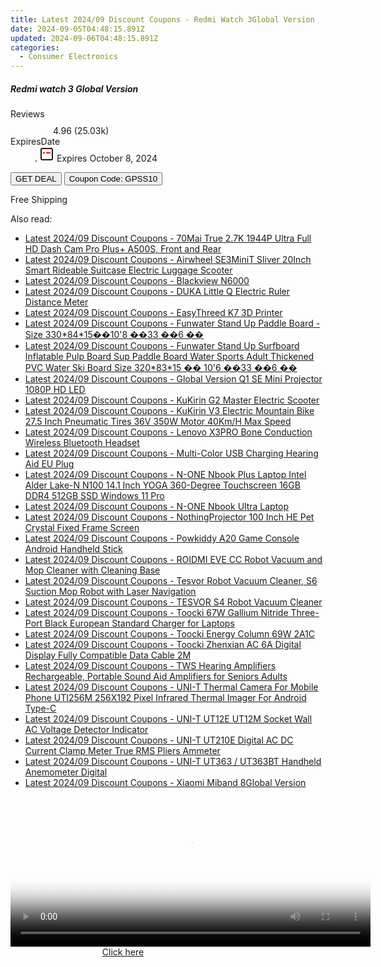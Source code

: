 ```yaml
---
title: Latest 2024/09 Discount Coupons - Redmi Watch 3Global Version
date: 2024-09-05T04:48:15.891Z
updated: 2024-09-06T04:48:15.891Z
categories:
  - Consumer Electronics
---
```



<div class="max-w-4xl mx-auto grid grid-cols-1 lg:max-w-5xl lg:gap-x-20 lg:grid-cols-2">
  <div class="relative p-3 col-start-1 row-start-1 flex flex-col-reverse rounded-lg bg-gradient-to-t from-black/75 via-black/0 sm:bg-none sm:row-start-2 sm:p-0 lg:row-start-1">
    <h5 class="mt-1 text-lg font-semibold text-white sm:text-slate-900 md:text-2xl dark:sm:text-white">Redmi watch 3
Global Version</h5>
  </div>
  
  <div class="col-start-1 col-end-3 row-start-1 grid gap-4 sm:mb-6 sm:grid-cols-4 lg:col-start-2 lg:row-span-6 lg:row-end-6 lg:mb-0 lg:gap-6">
    
  </div>
  <dl class="row-start-2 mt-4 flex items-center text-xs font-medium sm:row-start-3 sm:mt-1 md:mt-2.5 lg:row-start-2">
    <dt class="sr-only">Reviews</dt>
    <dd class="flex items-center text-indigo-600 dark:text-indigo-400">
      <svg width="24" height="24" fill="none" aria-hidden="true" class="mr-1 stroke-current dark:stroke-indigo-500">
        <path d="m12 5 2 5h5l-4 4 2.103 5L12 16l-5.103 3L9 14l-4-4h5l2-5Z" stroke-width="2" stroke-linecap="round" stroke-linejoin="round" />
      </svg>
      <span>4.96 <span class="font-normal text-slate-400">(25.03k)</span></span>
    </dd>
    <dt class="sr-only">ExpiresDate</dt>
    <dd class="flex items-center">
      <svg width="2" height="2" aria-hidden="true" fill="currentColor" class="mx-3 text-slate-300">
        <circle cx="1" cy="1" r="1" />
      </svg>
      <svg width="24" height="24" viewBox="0 0 24 24" fill="none" stroke="currentColor" stroke-width="2">
        <rect x="3" y="3" width="18" height="18" rx="2" fill="#fff" />
        <path d="M6 10L18 10" stroke="red" stroke-width="2" fill="none" />
        <path d="M10 6L10 18" stroke="#fff" stroke-width="2" fill="none" />
      </svg>
      Expires October 8, 2024    </dd>
  </dl>
  <div class="col-start-1 row-start-3 mt-4 self-center sm:col-start-2 sm:row-span-2 sm:row-start-2 sm:mt-0 lg:col-start-1 lg:row-start-3 lg:row-end-4 lg:mt-6">
    <button type="button" onClick="javascript:window.open(decodeURIComponent('https%3A%2F%2Fwww.shareasale.com%2Fu.cfm%3Fd%3D1118391%26m%3D97331%26u%3D4338022'), '_blank');void(0);" class="rounded-lg bg-red-600 px-3 py-2 text-sm font-medium leading-6 text-white">GET DEAL</button>
    <button type="button" onClick="javascript:window.open(decodeURIComponent('https%3A%2F%2Fwww.shareasale.com%2Fu.cfm%3Fd%3D1118391%26m%3D97331%26u%3D4338022'), '_blank');void(0);" class="border-dashed border-2 border-indigo-600 bg-green-100 text-sm leading-6 font-medium py-2 px-3 rounded-lg">Coupon Code: GPSS10</button>
  </div>
  <p class="col-start-1 mt-4 text-sm leading-6 sm:col-span-2 lg:col-span-1 lg:row-start-4 lg:mt-6 dark:text-slate-400">
    Free Shipping 
  </p>
</div>
<span class="atpl-alsoreadstyle">Also read:</span>
<div><ul>
<li><a href="https://coupons.techidaily.com/coupon-1118408-share-97331-sale/"><u>Latest 2024/09 Discount Coupons - 70Mai True 2.7K 1944P Ultra Full HD Dash Cam Pro Plus+ A500S, Front and Rear</u></a></li>
<li><a href="https://coupons.techidaily.com/coupon-1118429-share-97331-sale/"><u>Latest 2024/09 Discount Coupons - Airwheel SE3MiniT Sliver 20Inch Smart Rideable Suitcase Electric Luggage Scooter</u></a></li>
<li><a href="https://coupons.techidaily.com/coupon-1118406-share-97331-sale/"><u>Latest 2024/09 Discount Coupons - Blackview N6000</u></a></li>
<li><a href="https://coupons.techidaily.com/coupon-1118431-share-97331-sale/"><u>Latest 2024/09 Discount Coupons - DUKA Little Q Electric Ruler Distance Meter</u></a></li>
<li><a href="https://coupons.techidaily.com/coupon-1118427-share-97331-sale/"><u>Latest 2024/09 Discount Coupons - EasyThreed K7 3D Printer</u></a></li>
<li><a href="https://coupons.techidaily.com/coupon-1118414-share-97331-sale/"><u>Latest 2024/09 Discount Coupons - Funwater Stand Up Paddle Board -Size 330*84*15��10'8 ��33 ��6 ��</u></a></li>
<li><a href="https://coupons.techidaily.com/coupon-1118410-share-97331-sale/"><u>Latest 2024/09 Discount Coupons - Funwater Stand Up Surfboard Inflatable Pulp Board Sup Paddle Board Water Sports Adult Thickened PVC Water Ski Board Size 320*83*15 �� 10'6  ��33  ��6  ��</u></a></li>
<li><a href="https://coupons.techidaily.com/coupon-1118412-share-97331-sale/"><u>Latest 2024/09 Discount Coupons - Global Version Q1 SE Mini Projector 1080P HD LED</u></a></li>
<li><a href="https://coupons.techidaily.com/coupon-1118411-share-97331-sale/"><u>Latest 2024/09 Discount Coupons - KuKirin G2 Master Electric Scooter</u></a></li>
<li><a href="https://coupons.techidaily.com/coupon-1118416-share-97331-sale/"><u>Latest 2024/09 Discount Coupons - KuKirin V3 Electric Mountain Bike 27.5 Inch Pneumatic Tires 36V 350W Motor 40Km/H Max Speed</u></a></li>
<li><a href="https://coupons.techidaily.com/coupon-1118420-share-97331-sale/"><u>Latest 2024/09 Discount Coupons - Lenovo X3PRO Bone Conduction Wireless Bluetooth Headset</u></a></li>
<li><a href="https://coupons.techidaily.com/coupon-1118421-share-97331-sale/"><u>Latest 2024/09 Discount Coupons - Multi-Color USB Charging Hearing Aid EU Plug</u></a></li>
<li><a href="https://coupons.techidaily.com/coupon-1118413-share-97331-sale/"><u>Latest 2024/09 Discount Coupons - N-ONE Nbook Plus Laptop Intel Alder Lake-N N100 14.1 Inch YOGA 360-Degree Touchscreen 16GB DDR4 512GB SSD Windows 11 Pro</u></a></li>
<li><a href="https://coupons.techidaily.com/coupon-1118409-share-97331-sale/"><u>Latest 2024/09 Discount Coupons - N-ONE Nbook Ultra Laptop</u></a></li>
<li><a href="https://coupons.techidaily.com/coupon-1118433-share-97331-sale/"><u>Latest 2024/09 Discount Coupons - NothingProjector 100 Inch HE Pet Crystal Fixed Frame Screen</u></a></li>
<li><a href="https://coupons.techidaily.com/coupon-1118432-share-97331-sale/"><u>Latest 2024/09 Discount Coupons - Powkiddy A20 Game Console Android Handheld Stick</u></a></li>
<li><a href="https://coupons.techidaily.com/coupon-1118415-share-97331-sale/"><u>Latest 2024/09 Discount Coupons - ROIDMI EVE CC Robot Vacuum and Mop Cleaner with Cleaning Base</u></a></li>
<li><a href="https://coupons.techidaily.com/coupon-1118426-share-97331-sale/"><u>Latest 2024/09 Discount Coupons - Tesvor Robot Vacuum Cleaner, S6 Suction Mop Robot with Laser Navigation</u></a></li>
<li><a href="https://coupons.techidaily.com/coupon-1118428-share-97331-sale/"><u>Latest 2024/09 Discount Coupons - TESVOR S4 Robot Vacuum Cleaner</u></a></li>
<li><a href="https://coupons.techidaily.com/coupon-1118430-share-97331-sale/"><u>Latest 2024/09 Discount Coupons - Toocki 67W Gallium Nitride Three-Port Black European Standard Charger for Laptops</u></a></li>
<li><a href="https://coupons.techidaily.com/coupon-1118423-share-97331-sale/"><u>Latest 2024/09 Discount Coupons - Toocki Energy Column 69W 2A1C</u></a></li>
<li><a href="https://coupons.techidaily.com/coupon-1118424-share-97331-sale/"><u>Latest 2024/09 Discount Coupons - Toocki Zhenxian AC 6A Digital Display Fully Compatible Data Cable 2M</u></a></li>
<li><a href="https://coupons.techidaily.com/coupon-1118422-share-97331-sale/"><u>Latest 2024/09 Discount Coupons - TWS Hearing Amplifiers Rechargeable, Portable Sound Aid Amplifiers for Seniors Adults</u></a></li>
<li><a href="https://coupons.techidaily.com/coupon-1118425-share-97331-sale/"><u>Latest 2024/09 Discount Coupons - UNI-T Thermal Camera For Mobile Phone UTI256M 256X192 Pixel Infrared Thermal Imager For Android Type-C</u></a></li>
<li><a href="https://coupons.techidaily.com/coupon-1118418-share-97331-sale/"><u>Latest 2024/09 Discount Coupons - UNI-T UT12E UT12M Socket Wall AC Voltage Detector Indicator</u></a></li>
<li><a href="https://coupons.techidaily.com/coupon-1118419-share-97331-sale/"><u>Latest 2024/09 Discount Coupons - UNI-T UT210E Digital AC DC Current Clamp Meter True RMS Pliers Ammeter</u></a></li>
<li><a href="https://coupons.techidaily.com/coupon-1118417-share-97331-sale/"><u>Latest 2024/09 Discount Coupons - UNI-T UT363 / UT363BT Handheld Anemometer Digital</u></a></li>
<li><a href="https://coupons.techidaily.com/coupon-1118407-share-97331-sale/"><u>Latest 2024/09 Discount Coupons - Xiaomi Miband 8Global Version</u></a></li>
</ul></div>

<ins class="adsbygoogle"
      style="display:block"
      data-ad-client="ca-pub-7571918770474297"
      data-ad-slot="8358498916"
      data-ad-format="auto"
      data-full-width-responsive="true"></ins>
<!-- affiliate ads begin -->
<span id="1983539">
					<video width="576" height="240" style="cursor:pointer"
           poster="//a.impactradius-go.com/display-clicktoplayimage/1983539.png"
           onclick="if(!this.playClicked){this.play();this.setAttribute('controls',true);this.playClicked=true;}">
	   <source src="//a.impactradius-go.com/display-ad/22993-1983539">
	   <img src="//a.impactradius-go.com/display-clicktoplayimage/1983539.png" style="border: none; height: 100%; width: 100%; object-fit: contain">
	</video>
	<div style="width:360px;text-align:center"><a href="javascript:window.open(decodeURIComponent('https%3A%2F%2Fhomestyler.sjv.io%2Fc%2F5597632%2F1983539%2F22993'), '_blank');void(0);">Click here</a></div>
</span>
<img height="0" width="0" src="https://imp.pxf.io/i/5597632/1983539/22993" style="position:absolute;visibility:hidden;" border="0" />
<!-- affiliate ads end -->